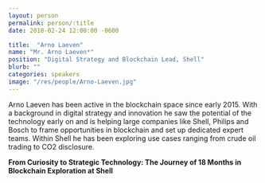 ```yaml
---
layout: person
permalink: person/:title
date: 2018-02-24 12:00:00 -0600

title:  "Arno Laeven"
name: "Mr. Arno Laeven*"
position: "Digital Strategy and Blockchain Lead, Shell"
blurb: ""
categories: speakers
image: "/res/people/Arno-Laeven.jpg"
---
```


Arno Laeven has been active in the blockchain space since early 2015. With a background in digital strategy and innovation he saw the potential of the technology early on and is helping large companies like Shell, Philips and Bosch to frame opportunities in blockchain and set up dedicated expert teams. Within Shell he has been exploring use cases ranging from crude oil trading to CO2 disclosure.

**From Curiosity to Strategic Technology: The Journey of 18 Months in Blockchain Exploration at Shell**